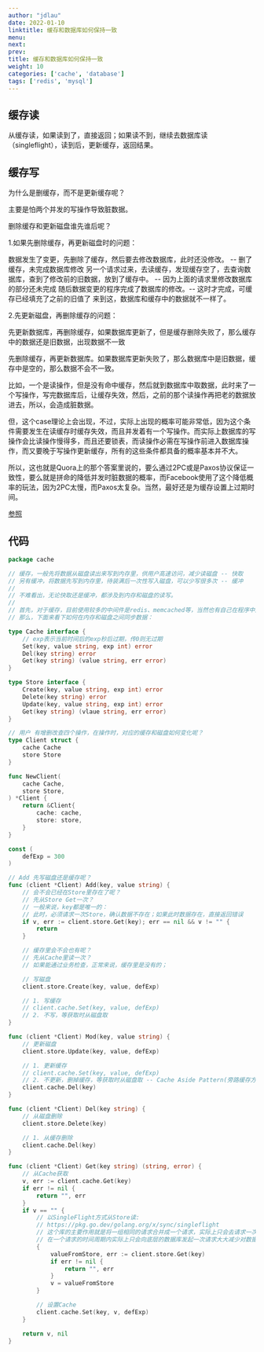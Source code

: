```yaml
---
author: "jdlau"
date: 2022-01-10
linktitle: 缓存和数据库如何保持一致
menu:
next:
prev:
title: 缓存和数据库如何保持一致
weight: 10
categories: ['cache', 'database']
tags: ['redis', 'mysql']
---
```


## 缓存读

从缓存读，如果读到了，直接返回；如果读不到，继续去数据库读（singleflight），读到后，更新缓存，返回结果。

## 缓存写

为什么是删缓存，而不是更新缓存呢？

主要是怕两个并发的写操作导致脏数据。

删除缓存和更新磁盘谁先谁后呢？

1.如果先删除缓存，再更新磁盘时的问题：

数据发生了变更，先删除了缓存，然后要去修改数据库，此时还没修改。 -- 删了缓存，未完成数据库修改
另一个请求过来，去读缓存，发现缓存空了，去查询数据库，查到了修改前的旧数据，放到了缓存中。 -- 因为上面的请求里修改数据库的部分还未完成
随后数据变更的程序完成了数据库的修改。-- 这时才完成，可缓存已经填充了之前的旧值了
来到这，数据库和缓存中的数据就不一样了。

2.先更新磁盘，再删除缓存的问题：

先更新数据库，再删除缓存，如果数据库更新了，但是缓存删除失败了，那么缓存中的数据还是旧数据，出现数据不一致

先删除缓存，再更新数据库。如果数据库更新失败了，那么数据库中是旧数据，缓存中是空的，那么数据不会不一致。

比如，一个是读操作，但是没有命中缓存，然后就到数据库中取数据，此时来了一个写操作，写完数据库后，让缓存失效，然后，之前的那个读操作再把老的数据放进去，所以，会造成脏数据。

但，这个case理论上会出现，不过，实际上出现的概率可能非常低，因为这个条件需要发生在读缓存时缓存失效，而且并发着有一个写操作。而实际上数据库的写操作会比读操作慢得多，而且还要锁表，而读操作必需在写操作前进入数据库操作，而又要晚于写操作更新缓存，所有的这些条件都具备的概率基本并不大。

所以，这也就是Quora上的那个答案里说的，要么通过2PC或是Paxos协议保证一致性，要么就是拼命的降低并发时脏数据的概率，而Facebook使用了这个降低概率的玩法，因为2PC太慢，而Paxos太复杂。当然，最好还是为缓存设置上过期时间。

[参照](https://coolshell.cn/articles/17416.html)

## 代码

```go
package cache

// 缓存，一般先将数据从磁盘读出来写到内存里，供用户高速访问，减少读磁盘 -- 快取
// 另有缓冲，将数据先写到内存里，待装满后一次性写入磁盘，可以少写很多次 -- 缓冲
//
// 不难看出，无论快取还是缓冲，都涉及到内存和磁盘的读写。
//
// 首先，对于缓存，目前使用较多的中间件是redis、memcached等，当然也有自己在程序中内置map充当缓存的。
// 那么，下面来看下如何在内存和磁盘之间同步数据：

type Cache interface {
	// exp表示当前时间后的exp秒后过期，传0则无过期
	Set(key, value string, exp int) error
	Del(key string) error
	Get(key string) (value string, err error)
}

type Store interface {
	Create(key, value string, exp int) error
	Delete(key string) error
	Update(key, value string, exp int) error
	Get(key string) (vlaue string, err error)
}

// 用户 有增删改查四个操作，在操作时，对应的缓存和磁盘如何变化呢？
type Client struct {
	cache Cache
	store Store
}

func NewClient(
	cache Cache,
	store Store,
) *Client {
	return &Client{
		cache: cache,
		store: store,
	}
}

const (
	defExp = 300
)

// Add 先写磁盘还是缓存呢？
func (client *Client) Add(key, value string) {
	// 会不会已经在Store里存在了呢？
	// 先从Store Get一次？
	// 一般来说，key都是唯一的：
	// 此时，必须请求一次Store，确认数据不存在；如果此时数据存在，直接返回错误
	if v, err := client.store.Get(key); err == nil && v != "" {
		return
	}

	// 缓存里会不会也有呢？
	// 先从Cache里读一次？
	// 如果能通过业务检查，正常来说，缓存里是没有的；

	// 写磁盘
	client.store.Create(key, value, defExp)

	// 1. 写缓存
	// client.cache.Set(key, value, defExp)
	// 2. 不写，等获取时从磁盘取
}

func (client *Client) Mod(key, value string) {
	// 更新磁盘
	client.store.Update(key, value, defExp)

	// 1. 更新缓存
	// client.cache.Set(key, value, defExp)
	// 2. 不更新，删掉缓存，等获取时从磁盘取 -- Cache Aside Pattern(旁路缓存方案): 一个 lazy 计算的思想，不要每次都重新做复杂的计算，而是让它到需要被使用的时候再重新计算
	client.cache.Del(key)
}

func (client *Client) Del(key string) {
	// 从磁盘删除
	client.store.Delete(key)

	// 1. 从缓存删除
	client.cache.Del(key)
}

func (client *Client) Get(key string) (string, error) {
	// 从Cache获取
	v, err := client.cache.Get(key)
	if err != nil {
		return "", err
	}
	if v == "" {
		// 以SingleFlight方式从Store读:
		// https://pkg.go.dev/golang.org/x/sync/singleflight
		// 这个库的主要作用就是将一组相同的请求合并成一个请求，实际上只会去请求一次，然后对所有的请求返回相同的结果。
		// 在一个请求的时间周期内实际上只会向底层的数据库发起一次请求大大减少对数据库的压力。
		{
			valueFromStore, err := client.store.Get(key)
			if err != nil {
				return "", err
			}
			v = valueFromStore
		}

		// 设置Cache
		client.cache.Set(key, v, defExp)
	}

	return v, nil
}
```
